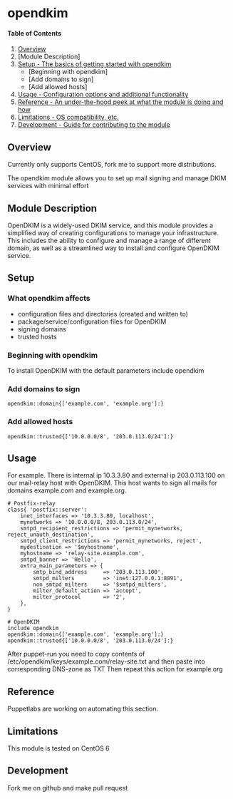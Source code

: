 # opendkim

#### Table of Contents

1. [Overview](#overview)
2. [Module Description]
3. [Setup - The basics of getting started with opendkim](#setup)
    * [Beginning with opendkim]
    * [Add domains to sign]
    * [Add allowed hosts]
4. [Usage - Configuration options and additional functionality](#usage)
5. [Reference - An under-the-hood peek at what the module is doing and how](#reference)
5. [Limitations - OS compatibility, etc.](#limitations)
6. [Development - Guide for contributing to the module](#development)

## Overview
Currently only supports CentOS, fork me to support more distributions.

The opendkim module allows you to set up mail signing and manage DKIM services with minimal effort

## Module Description

OpenDKIM is a widely-used DKIM service, and this module provides a simplified way of creating configurations to manage your infrastructure.
This includes the ability to configure and manage a range of different domain, as well as a streamlined way to install and configure OpenDKIM service.

## Setup

### What opendkim affects

* configuration files and directories (created and written to) 
* package/service/configuration files for OpenDKIM
* signing domains
* trusted hosts

### Beginning with opendkim

To install OpenDKIM with the default parameters
    include opendkim

### Add domains to sign

    opendkim::domain{['example.com', 'example.org']:}


### Add allowed hosts

    opendkim::trusted{['10.0.0.0/8', '203.0.113.0/24']:}

## Usage

For example.
There is internal ip 10.3.3.80 and external ip 203.0.113.100 on our mail-relay host with OpenDKIM.
This host wants to sign all mails for domains example.com and example.org.

    # Postfix-relay
    class{ 'postfix::server':
        inet_interfaces => '10.3.3.80, localhost',
        mynetworks => '10.0.0.0/8, 203.0.113.0/24',
        smtpd_recipient_restrictions => 'permit_mynetworks, reject_unauth_destination',
        smtpd_client_restrictions => 'permit_mynetworks, reject',
        mydestination => '$myhostname',
        myhostname => 'relay-site.example.com',
        smtpd_banner => 'Hello',
        extra_main_parameters => {
            smtp_bind_address     => '203.0.113.100',
            smtpd_milters         => 'inet:127.0.0.1:8891',
            non_smtpd_milters     => '$smtpd_milters',
            milter_default_action => 'accept',
            milter_protocol       => '2',
        },
    }

    # OpenDKIM
    include opendkim
    opendkim::domain{['example.com', 'example.org']:}
    opendkim::trusted{['10.0.0.0/8', '203.0.113.0/24']:}

After puppet-run you need to copy contents of  /etc/opendkim/keys/example.com/relay-site.txt and then paste into corresponding DNS-zone as TXT
Then repeat this action for example.org

## Reference

Puppetlabs are working on automating this section.

## Limitations

This module is tested on CentOS 6

## Development

Fork me on github and make pull request

